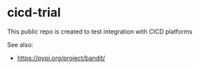 # cicd-trial
This public repo is created to test integration with CICD platforms

See also: 
- https://pypi.org/project/bandit/
